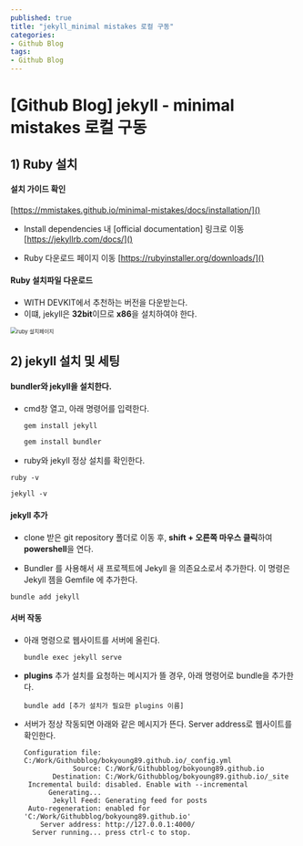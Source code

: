 ```yaml
---
published: true
title: "jekyll_minimal mistakes 로컬 구동"
categories: 
- Github Blog
tags:
- Github Blog
---
```


# [Github Blog] jekyll - minimal mistakes 로컬 구동



## 1) Ruby 설치

#### 설치 가이드 확인

[https://mmistakes.github.io/minimal-mistakes/docs/installation/]()



* Install dependencies 내 [official documentation] 링크로 이동 [https://jekyllrb.com/docs/]()

* Ruby 다운로드 페이지 이동 [https://rubyinstaller.org/downloads/]()



#### Ruby 설치파일 다운로드

* WITH DEVKIT에서 추천하는 버전을 다운받는다. 
* 이떄, jekyll은 **32bit**이므로 **x86**을 설치하여야 한다.

<img src="C:\Work\Githubblog\bokyoung89.github.io\images\2022-01-23-0123\ruby 설치페이지.png" alt="ruby 설치페이지" style="zoom:67%;" />



## 2) jekyll 설치 및 세팅

####  bundler와 jekyll을 설치한다.

* cmd창 열고, 아래 명령어를 입력한다.

  ```bash
  gem install jekyll
  
  gem install bundler
  ```



* ruby와 jekyll 정상 설치를 확인한다.

```
ruby -v

jekyll -v
```



#### jekyll 추가

* clone 받은 git repository 폴더로 이동 후, **shift + 오른쪽 마우스 클릭**하여 **powershell**을 연다.

* Bundler 를 사용해서 새 프로젝트에 Jekyll 을 의존요소로서 추가한다. 이 명령은 Jekyll 젬을 Gemfile 에 추가한다.

```
bundle add jekyll
```



#### 서버 작동

* 아래 명령으로 웹사이트를 서버에 올린다.

  ```
  bundle exec jekyll serve
  ```

  

* **plugins** 추가 설치를 요청하는 메시지가 뜰 경우, 아래 명령어로 bundle을 추가한다.

  ```
  bundle add [추가 설치가 필요한 plugins 이름]
  ```



* 서버가 정상 작동되면 아래와 같은 메시지가 뜬다. Server address로 웹사이트를 확인한다.

  ```
  Configuration file: C:/Work/Githubblog/bokyoung89.github.io/_config.yml
              Source: C:/Work/Githubblog/bokyoung89.github.io
         Destination: C:/Work/Githubblog/bokyoung89.github.io/_site
   Incremental build: disabled. Enable with --incremental
        Generating...
         Jekyll Feed: Generating feed for posts
   Auto-regeneration: enabled for 'C:/Work/Githubblog/bokyoung89.github.io'
      Server address: http://127.0.0.1:4000/
    Server running... press ctrl-c to stop.
  ```

